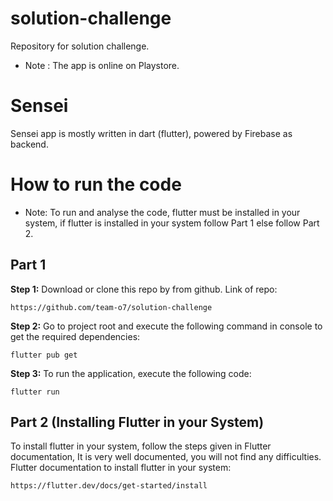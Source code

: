 # solution-challenge
Repository for solution challenge.
* Note : The app is online on Playstore.

# Sensei
Sensei app is mostly written in dart (flutter), powered by Firebase as backend.

# How to run the code
* Note: To run and analyse the code, flutter must be installed in your system, if flutter is installed in your system follow Part 1 else follow Part 2.

## Part 1

**Step 1:**
Download or clone this repo by from github.
Link of repo:

```
https://github.com/team-o7/solution-challenge
```

**Step 2:**
Go to project root and execute the following command in console to get the required dependencies: 

```
flutter pub get 
```

**Step 3:**
To run the application, execute the following code:

```
flutter run
```

## Part 2 (Installing Flutter in your System)
To install flutter in your system, follow the steps given in Flutter documentation, It is very well documented, you will not find any difficulties.
Flutter documentation to install flutter in your system:


```
https://flutter.dev/docs/get-started/install
```

